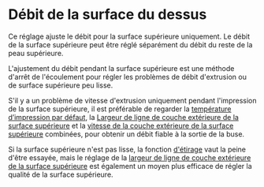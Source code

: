 Débit de la surface du dessus
====
Ce réglage ajuste le débit pour la surface supérieure uniquement. Le débit de la surface supérieure peut être réglé séparément du débit du reste de la peau supérieure.

L'ajustement du débit pendant la surface supérieure est une méthode d'arrêt de l'écoulement pour régler les problèmes de débit d'extrusion ou de surface supérieure peu lisse.

S'il y a un problème de vitesse d'extrusion uniquement pendant l'impression de la surface supérieure, il est préférable de regarder la [température d’impression par défaut](material_print_temperature.md), la [Largeur de ligne de couche extérieure de la surface supérieure](../top_bottom/roofing_line_width.md) et la [vitesse de la couche extérieure de la surface supérieure](../speed/speed_roofing.md) combinées, pour obtenir un débit fiable à la sortie de la buse.

Si la surface supérieure n'est pas lisse, la fonction [d'étirage](../top_bottom/ironing_enabled.md) vaut la peine d'être essayée, mais le réglage de la [largeur de ligne de couche extérieure de la surface supérieure](../top_bottom/roofing_line_width.md) est également un moyen plus efficace de régler la qualité de la surface supérieure.
